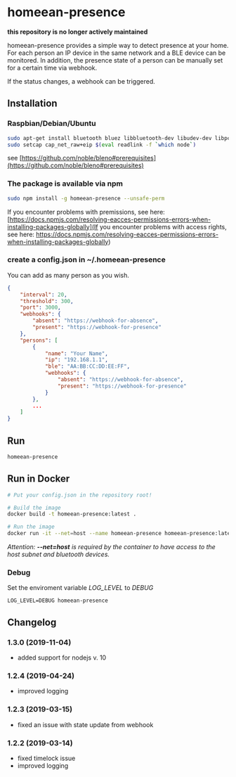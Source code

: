 # homeean-presence

**this repository is no longer actively maintained**

homeean-presence provides a simple way to detect presence at your home. For each person an IP device in the same network and a BLE device can be monitored. In addition, the presence state of a person can be manually set for a certain time via webhook.

If the status changes, a webhook can be triggered.

## Installation

### Raspbian/Debian/Ubuntu

```sh
sudo apt-get install bluetooth bluez libbluetooth-dev libudev-dev libpcap-dev
sudo setcap cap_net_raw+eip $(eval readlink -f `which node`)
```
see [https://github.com/noble/bleno#prerequisites](https://github.com/noble/bleno#prerequisites)

### The package is available via npm
```sh
sudo npm install -g homeean-presence --unsafe-perm
```

If you encounter problems with premissions, see here: [https://docs.npmjs.com/resolving-eacces-permissions-errors-when-installing-packages-globally](If you encounter problems with access rights, see here: https://docs.npmjs.com/resolving-eacces-permissions-errors-when-installing-packages-globally)


### create a config.json in ~/.homeean-presence
You can add as many person as you wish.
```json
{
    "interval": 20,
    "threshold": 300,
    "port": 3000,
    "webhooks": {
        "absent": "https://webhook-for-absence",
        "present": "https://webhook-for-presence"
    },
    "persons": [
        {
            "name": "Your Name",
            "ip": "192.168.1.1",
            "ble": "AA:BB:CC:DD:EE:FF",
	        "webhooks": {
	            "absent": "https://webhook-for-absence",
	            "present": "https://webhook-for-presence"
            }
        },
        ...
    ]
}

```

## Run
```sh
homeean-presence
```

## Run in Docker
```sh
# Put your config.json in the repository root!

# Build the image
docker build -t homeean-presence:latest .

# Run the image
docker run -it --net=host --name homeean-presence homeean-presence:latest
```
*Attention: **--net=host** is required by the container to have access to the host subnet and bluetooth devices.*


### Debug
Set the enviroment variable *LOG_LEVEL* to *DEBUG*
```
LOG_LEVEL=DEBUG homeean-presence
```

## Changelog

### 1.3.0 (2019-11-04)
* added support for nodejs v. 10

### 1.2.4 (2019-04-24)
* improved logging

### 1.2.3 (2019-03-15)
* fixed an issue with state update from webhook

### 1.2.2 (2019-03-14)
* fixed timelock issue
* improved logging
